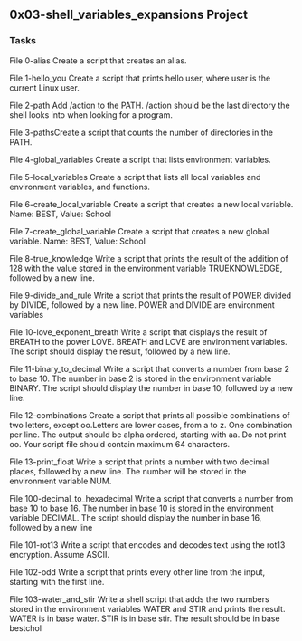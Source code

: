 ## 0x03-shell_variables_expansions Project ##

### Tasks ###

File 0-alias Create a script that creates an alias.

File 1-hello_you Create a script that prints hello user, where user is the current Linux user.

File 2-path Add /action to the PATH. /action should be the last directory the shell looks into when looking for a program.

File 3-pathsCreate a script that counts the number of directories in the PATH.

File 4-global_variables Create a script that lists environment variables.

File 5-local_variables Create a script that lists all local variables and environment variables, and functions.

File 6-create_local_variable Create a script that creates a new local variable. Name: BEST, Value: School

File 7-create_global_variable Create a script that creates a new global variable. Name: BEST, Value: School

File 8-true_knowledge Write a script that prints the result of the addition of 128 with the value stored in the environment variable TRUEKNOWLEDGE, followed by a new line.

File 9-divide_and_rule Write a script that prints the result of POWER divided by DIVIDE, followed by a new line. POWER and DIVIDE are environment variables

File 10-love_exponent_breath Write a script that displays the result of BREATH to the power LOVE. BREATH and LOVE are environment variables. The script should display the result, followed by a new line.

File 11-binary_to_decimal Write a script that converts a number from base 2 to base 10. The number in base 2 is stored in the environment variable BINARY. The script should display the number in base 10, followed by a new line.

File 12-combinations Create a script that prints all possible combinations of two letters, except oo.Letters are lower cases, from a to z. One combination per line. The output should be alpha ordered, starting with aa. Do not print oo. Your script file should contain maximum 64 characters.

File 13-print_float Write a script that prints a number with two decimal places, followed by a new line. The number will be stored in the environment variable NUM. 

File 100-decimal_to_hexadecimal Write a script that converts a number from base 10 to base 16. The number in base 10 is stored in the environment variable DECIMAL. The script should display the number in base 16, followed by a new line

File 101-rot13 Write a script that encodes and decodes text using the rot13 encryption. Assume ASCII.

File 102-odd Write a script that prints every other line from the input, starting with the first line.

File 103-water_and_stir Write a shell script that adds the two numbers stored in the environment variables WATER and STIR and prints the result. WATER is in base water. STIR is in base stir. The result should be in base bestchol
